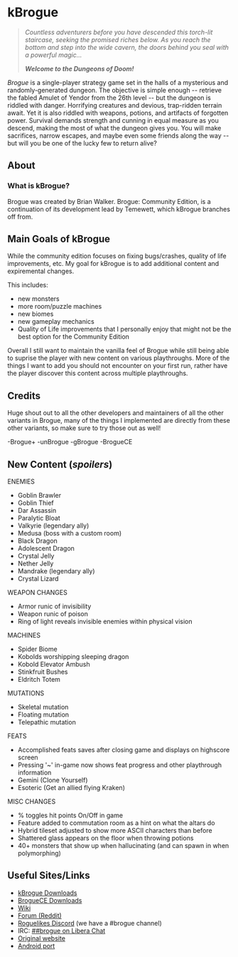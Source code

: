 kBrogue
=========

> *Countless adventurers before you have descended this torch-lit staircase,
> seeking the promised riches below. As you reach the bottom and step into
> the wide cavern, the doors behind you seal with a powerful magic...*
>
> ***Welcome to the Dungeons of Doom!***

*Brogue* is a single-player strategy game set in the halls of a mysterious
and randomly-generated dungeon. The objective is simple enough -- retrieve the
fabled Amulet of Yendor from the 26th level -- but the dungeon is riddled with
danger. Horrifying creatures and devious, trap-ridden terrain await. Yet it is
also riddled with weapons, potions, and artifacts of forgotten power. Survival
demands strength and cunning in equal measure as you descend, making the most
of what the dungeon gives you. You will make sacrifices, narrow escapes,
and maybe even some friends along the way -- but will you be one of the
lucky few to return alive?

About
-----

### What is kBrogue?

Brogue was created by Brian Walker. Brogue: Community Edition,
is a continuation of its development lead by Temewett, which 
kBrogue branches off from.


Main Goals of kBrogue
-----
While the community edition focuses on fixing bugs/crashes,
quality of life improvements, etc. My goal for kBrogue is 
to add additional content and expiremental changes.

This includes:
- new monsters
- more room/puzzle machines
- new biomes
- new gameplay mechanics
- Quality of Life improvements that I personally enjoy that
     might not be the best option for the Community Edition


Overall I still want to maintain the vanilla feel of Brogue
while still being able to suprise the player with new content
on various playthroughs. More of the things I want to add you
should not encounter on your first run, rather have the player
discover this content across multiple playthroughs.

Credits
-----
Huge shout out to all the other developers and maintainers of
all the other variants in Brogue, many of the things I implemented
are directly from these other variants, so make sure to try those
out as well!

-Brogue+
-unBrogue
-gBrogue
-BrogueCE


New Content (*spoilers*)
-----
ENEMIES
- Goblin Brawler
- Goblin Thief
- Dar Assassin
- Paralytic Bloat
- Valkyrie (legendary ally)
- Medusa (boss with a custom room)
- Black Dragon
- Adolescent Dragon
- Crystal Jelly
- Nether Jelly
- Mandrake (legendary ally)
- Crystal Lizard

WEAPON CHANGES
- Armor runic of invisibility
- Weapon runic of poison
- Ring of light reveals invisible enemies within physical vision

MACHINES
- Spider Biome
- Kobolds worshipping sleeping dragon
- Kobold Elevator Ambush
- Stinkfruit Bushes
- Eldritch Totem

MUTATIONS
- Skeletal mutation
- Floating mutation
- Telepathic mutation

FEATS
- Accomplished feats saves after closing game and displays on highscore screen
- Pressing '~' in-game now shows feat progress and other playthrough information
- Gemini (Clone Yourself)
- Esoteric (Get an allied flying Kraken)

MISC CHANGES
- % toggles hit points On/Off in game
- Feature added to commutation room as a hint on what the altars do
- Hybrid tileset adjusted to show more ASCII characters than before
- Shattered glass appears on the floor when throwing potions
- 40+ monsters that show up when hallucinating (and can spawn in when polymorphing)


Useful Sites/Links
-------

- [kBrogue Downloads](https://github.com/Kazko25/kBrogue/releases)
- [BrogueCE Downloads](https://github.com/tmewett/BrogueCE/releases)
- [Wiki](https://brogue.fandom.com/wiki/Brogue_Wiki)
- [Forum (Reddit)](https://www.reddit.com/r/brogueforum/)
- [Roguelikes Discord](https://discord.gg/9pmFGKx) (we have a #brogue channel)
- IRC: [##brogue on Libera Chat](https://kiwiirc.com/nextclient/irc.libera.chat/##brogue)
- [Original website](https://sites.google.com/site/broguegame/)
- [Android port](https://github.com/bilgincoskun/brogue-android-port/releases)


